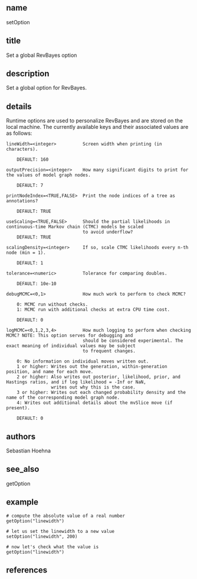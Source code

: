 ## name
setOption
## title
Set a global RevBayes option
## description
Set a global option for RevBayes.
## details
Runtime options are used to personalize RevBayes and are stored on the local machine.
The currently available keys and their associated values are as follows:

    lineWidth=<integer>          Screen width when printing (in characters).

        DEFAULT: 160

    outputPrecision=<integer>    How many significant digits to print for the values of model graph nodes.

        DEFAULT: 7

    printNodeIndex=<TRUE,FALSE>  Print the node indices of a tree as annotations?

        DEFAULT: TRUE

    useScaling=<TRUE,FALSE>      Should the partial likelihoods in continuous-time Markov chain (CTMC) models be scaled
                                 to avoid underflow?
        DEFAULT: TRUE

    scalingDensity=<integer>     If so, scale CTMC likelihoods every n-th node (min = 1).

        DEFAULT: 1

    tolerance=<numeric>          Tolerance for comparing doubles.

        DEFAULT: 10e-10

    debugMCMC=<0,1>              How much work to perform to check MCMC?

        0: MCMC run without checks.
        1: MCMC run with additional checks at extra CPU time cost.

        DEFAULT: 0

    logMCMC=<0,1,2,3,4>          How much logging to perform when checking MCMC? NOTE: This option serves for debugging and
                                 should be considered experimental. The exact meaning of individual values may be subject
                                 to frequent changes.

        0: No information on individual moves written out.
        1 or higher: Writes out the generation, within-generation position, and name for each move.
        2 or higher: Also writes out posterior, likelihood, prior, and Hastings ratios, and if log likelihood = -Inf or NaN,
                     writes out why this is the case.
        3 or higher: Writes out each changed probability density and the name of the corresponding model graph node.
        4: Writes out additional details about the mvSlice move (if present).

        DEFAULT: 0

## authors
Sebastian Hoehna
## see_also
getOption
## example
	# compute the absolute value of a real number
	getOption("linewidth")
	
	# let us set the linewidth to a new value
	setOption("linewidth", 200)
	
	# now let's check what the value is
	getOption("linewidth")
	
## references
